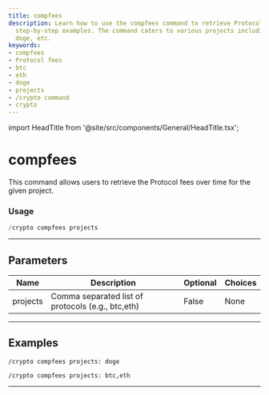 ```yaml
---
title: compfees
description: Learn how to use the compfees command to retrieve Protocol fees with
  step-by-step examples. The command caters to various projects including btc, eth,
  doge, etc.
keywords:
- compfees
- Protocol fees
- btc
- eth
- doge
- projects
- /crypto command
- crypto
---
```


import HeadTitle from '@site/src/components/General/HeadTitle.tsx';

<HeadTitle title="compfees - Crypto - Discord - Reference | OpenBB Bot Docs" />

# compfees

This command allows users to retrieve the Protocol fees over time for the given project.

### Usage

```python wordwrap
/crypto compfees projects
```

---

## Parameters

| Name | Description | Optional | Choices |
| ---- | ----------- | -------- | ------- |
| projects | Comma separated list of protocols (e.g., btc,eth) | False | None |


---

## Examples

```
/crypto compfees projects: doge
```

```
/crypto compfees projects: btc,eth
```

---
